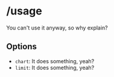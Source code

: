 # /usage

You can't use it anyway, so why explain?

## Options

- `chart`: It does something, yeah?
- `limit`: It does something, yeah?


